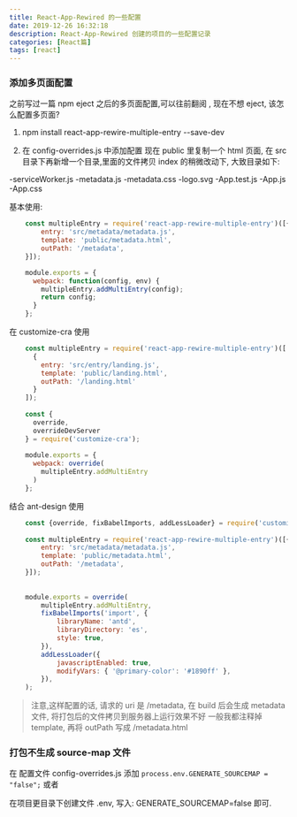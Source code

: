 ```yaml
---
title: React-App-Rewired 的一些配置
date: 2019-12-26 16:32:18
description: React-App-Rewired 创建的项目的一些配置记录
categories: [React篇]
tags: [react]
---
```


<!-- more -->
### 添加多页面配置
之前写过一篇 npm eject 之后的多页面配置,可以往前翻阅 , 现在不想 eject, 该怎么配置多页面?

1.  npm install react-app-rewire-multiple-entry --save-dev

2. 在 config-overrides.js 中添加配置
现在 public 里复制一个 html 页面, 在 src 目录下再新增一个目录,里面的文件拷贝 index 的稍微改动下,
大致目录如下:

-serviceWorker.js
-metadata.js
-metadata.css
-logo.svg
-App.test.js
-App.js
-App.css

基本使用:

```js
    const multipleEntry = require('react-app-rewire-multiple-entry')([{
        entry: 'src/metadata/metadata.js',
        template: 'public/metadata.html',
        outPath: '/metadata',
    }]);

    module.exports = {
      webpack: function(config, env) {
        multipleEntry.addMultiEntry(config);
        return config;
      }
    };
```

在 customize-cra 使用

```js
    const multipleEntry = require('react-app-rewire-multiple-entry')([
      {
        entry: 'src/entry/landing.js',
        template: 'public/landing.html',
        outPath: '/landing.html'
      }
    ]);
    
    const {
      override,
      overrideDevServer
    } = require('customize-cra');
    
    module.exports = {
      webpack: override(
        multipleEntry.addMultiEntry
      )
    };
```

结合 ant-design 使用

```js
    const {override, fixBabelImports, addLessLoader} = require('customize-cra');
    
    const multipleEntry = require('react-app-rewire-multiple-entry')([{
        entry: 'src/metadata/metadata.js',
        template: 'public/metadata.html',
        outPath: '/metadata',
    }]);
    
    
    module.exports = override(
        multipleEntry.addMultiEntry,
        fixBabelImports('import', {
            libraryName: 'antd',
            libraryDirectory: 'es',
            style: true,
        }),
        addLessLoader({
            javascriptEnabled: true,
            modifyVars: { '@primary-color': '#1890ff' },
        }),
    );
```

> 注意,这样配置的话, 请求的 uri 是 /metadata, 在 build 后会生成 metadata 文件, 将打包后的文件拷贝到服务器上运行效果不好
> 一般我都注释掉 template, 再将 outPath 写成 /metadata.html


### 打包不生成 source-map 文件
在 配置文件 config-overrides.js 添加 `process.env.GENERATE_SOURCEMAP = "false";`
或者  

在项目更目录下创建文件 .env, 写入: GENERATE_SOURCEMAP=false 即可.